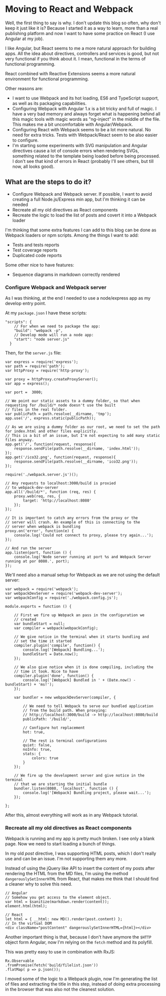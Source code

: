 Moving to React and Webpack
===========================

Well, the first thing to say is why. I don't update this blog so often, why don't keep it just like it is? Because I started it as a way to learn, more than a real publishing platform and now I want to have some practice on React (I use Angular at my job).

I like Angular, but React seems to me a more natural approach for building apps. All the idea about directives, controllers and services is good, but not very functional if you think about it. I mean, functional in the terms of functional programming.

React combined with Reactive Extensions seems a more natural environment for functional programming.

Other reasons are:

* I want to use Webpack and its hot loading, ES6 and TypeScript support, as well as its packaging capabilities.
* Configuring Webpack with Angular 1.x is a bit tricky and full of magic. I have a very bad memory and always forget what is happening behind all this magic tools with magic words as "ng-inject" in the middle of the file. This makes me a bit uncomfortable with Angular/Webpack.
* Configuring React with Webpack seems to be a lot more natural. No need for extra tricks. Tests  with Webpack/React seem to be also easier to configure.
* I'm starting some experiments with SVG manipulation and Angular directives cause a lot of console errors when rendering SVGs, something related to the template being loaded before being processed. I don't see that kind of errors in React (probably I'll see others, but till now, all looks good).

## What are the steps to do it?

* Configure Webpack and Webpack server. If possible, I want to avoid creating a full Node.js/Express min app, but I'm thinking it can be needed
* Recreate all my old directives as React components
* Recreate the logic to load the list of posts and covert it into a Webpack loader

I'm thinking that some extra features I can add to this blog can be done as Webpack loaders or npm scripts. Among the things I want to add:

* Tests and tests reports
* Test coverage reports
* Duplicated code reports

Some other nice to have features:

* Sequence diagrams in markdown correctly rendered

### Configure Webpack and Webpack server

As I was thinking, at the end I needed to use a node/express app as my develop entry point.

At my `package.json` I have these scripts:

	"scripts": {
		// For when we need to package the app:
	    "build": "webpack -p",
		// Develop mode will run a node app:
	    "start": "node server.js"
	  }

Then, for the `server.js` file:

	var express = require('express');
	var path = require('path');
	var httpProxy = require('http-proxy');

	var proxy = httpProxy.createProxyServer();
	var app = express();

	var port =  3000;

	// We point our static assets to a dummy folder, so that when requesting for /build/* node doesn't use the built
	// files in the real folder.
	var publicPath = path.resolve(__dirname, 'tmp');
	app.use('/', express.static(publicPath));

	// As we are using a dummy folder as our root, we need to set the path for index.html and other files explicitly.
	// This is a bit of an issue, but I'm not expecting to add many static files anyway.
	app.get('/', function(request, response){
	    response.sendFile(path.resolve(__dirname, 'index.html'));
	});
	app.get('/ico32.png', function(request, response){
	    response.sendFile(path.resolve(__dirname, 'ico32.png'));
	});

	require('./webpack.server.js')();

	// Any requests to localhost:3000/build is proxied
	// to webpack-dev-server
	app.all('/build/*', function (req, res) {
	    proxy.web(req, res, {
	        target: 'http://localhost:8080'
	    });
	});

	// It is important to catch any errors from the proxy or the
	// server will crash. An example of this is connecting to the
	// server when webpack is bundling
	proxy.on('error', function(e) {
	    console.log('Could not connect to proxy, please try again...');
	});

	// And run the server
	app.listen(port, function () {
	    console.log('Node server running at port %s and Webpack Server running at por 8080.', port);
	});

We'll need also a manual setup for Webpack as we are not using the default server:

	var webpack = require('webpack');
	var webpackDevServer = require('webpack-dev-server');
	var webpackConfig = require('./webpack.config.js');

	module.exports = function () {

	    // First we fire up Webpack an pass in the configuration we
	    // created
	    var bundleStart = null;
	    var compiler = webpack(webpackConfig);

	    // We give notice in the terminal when it starts bundling and
	    // set the time it started
	    compiler.plugin('compile', function() {
	        console.log('[Webpack] Bundling...');
	        bundleStart = Date.now();
	    });

	    // We also give notice when it is done compiling, including the
	    // time it took. Nice to have
	    compiler.plugin('done', function() {
	        console.log('[Webpack] Bundled in ' + (Date.now() - bundleStart) + 'ms!');
	    });

	    var bundler = new webpackDevServer(compiler, {

	        // We need to tell Webpack to serve our bundled application
	        // from the build path. When proxying:
	        // http://localhost:3000/build -> http://localhost:8080/build
	        publicPath: '/build/',

	        // Configure hot replacement
	        hot: true,

	        // The rest is terminal configurations
	        quiet: false,
	        noInfo: true,
	        stats: {
	            colors: true
	        }
	    });

	    // We fire up the development server and give notice in the terminal
	    // that we are starting the initial bundle
	    bundler.listen(8080, 'localhost', function () {
	        console.log('[Webpack] Bundling project, please wait...');
	    });

	};

After this, almost everything will work as in any Webpack tutorial.

### Recreate all my old directives as React components

Webpack is running and my app is pretty much broken. I see only a blank page. Now we need to start loading a bunch of things.

In my old *post* directive, I was supporting HTML posts, which I don't really use and can be an issue. I'm not supporting them any more.

Instead of using the jQuery like API to insert the content of my posts after rendering the HTML from the MD files, I'm using the method `dangerouslySetInnerHTML` from React, that makes me think that I should find a cleaner why to solve this need.

	// Angular
	// Somehow you get access to the element object.
	var html = $sanitize(markdown.render(content));
	element.html(html);
	
	// React
	let html = { __html: new MD().render(post.content) };
	// In the virtual DOM
	<div className="postContent" dangerouslySetInnerHTML={html}></div>

Another important thing is that, because I don't have anymore the `$HTTP` object form Angular, now I'm relying on the `fetch` method and its polyfill.

This was pretty easy to use in combination with RxJS:

	Rx.Observable
	.fromPromise(fetch('build/filelist.json'))
	.flatMap( p => p.json());

I moved some of the logic to a Webpack plugin, now I'm generating the list of files and extracting the title in this step, instead of doing extra processing in the browser that was also not the cleanest solution.
